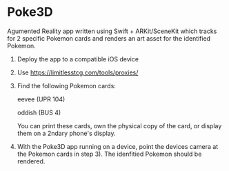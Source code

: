 # Poke3D
Agumented Reality app written using Swift + ARKit/SceneKit which tracks for 2 specific Pokemon cards and renders an art asset for the identified Pokemon.


1) Deploy the app to a compatible iOS device
2) Use https://limitlesstcg.com/tools/proxies/
3) Find the following Pokemon cards: 
    
    eevee (UPR 104)
    
    oddish (BUS 4)
    
    You can print these cards, own the physical copy of the card, or display them on a 2ndary phone's display.
    
4) With the Poke3D app running on a device, point the devices camera at the Pokemon cards in step 3).  The idenfitied Pokemon should be rendered.
